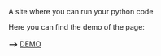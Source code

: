 A site where you can run your python code

Here you can find the demo of the page: <br><br><strong>--> </strong><a href="https://codingapp.net/pyscript">DEMO</a>
